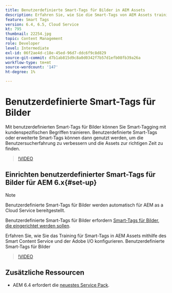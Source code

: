 ```yaml
---
title: Benutzerdefinierte Smart-Tags für Bilder in AEM Assets
description: Erfahren Sie, wie Sie die Smart-Tags von AEM Assets trainieren, um benutzerdefinierte Begriffe auf Assets anzuwenden.
feature: Smart Tags
version: 6.4, 6.5, Cloud Service
kt: 795
thumbnail: 22254.jpg
topic: Content Management
role: Developer
level: Intermediate
exl-id: 06f2ae4d-c18e-45ed-96d7-ddc6f9c8d829
source-git-commit: d7b1ab815d9c8a0d0342f7b57d1efb08fb39a26a
workflow-type: tm+mt
source-wordcount: '147'
ht-degree: 1%

---
```


# Benutzerdefinierte Smart-Tags für Bilder

Mit benutzerdefinierten Smart-Tags für Bilder können Sie Smart-Tagging mit kundenspezifischen Begriffen trainieren.
Benutzerdefinierte Smart-Tags oder erweiterte Smart-Tags können dann genutzt werden, um die Benutzersucherfahrung zu verbessern und die Assets zur richtigen Zeit zu finden.

>[!VIDEO](https://video.tv.adobe.com/v/22254/?quality=12&learn=on)

## Einrichten benutzerdefinierter Smart-Tags für Bilder für AEM 6.x{#set-up}

>[!NOTE]
> Benutzerdefinierte Smart-Tags für Bilder werden automatisch für AEM as a Cloud Service bereitgestellt.

Benutzerdefinierte Smart-Tags für Bilder erfordern [Smart-Tags für Bilder, die eingerichtet werden sollen](./image-smart-tags.md#set-up).

Erfahren Sie, wie Sie das Training für Smart-Tags in AEM Assets mithilfe des Smart Content Service und der Adobe I/O konfigurieren. Benutzerdefinierte Smart-Tags für Bilder

>[!VIDEO](https://video.tv.adobe.com/v/23405/?quality=12&learn=on)

## Zusätzliche Ressourcen

* AEM 6.4 erfordert die [neuestes Service Pack](https://experienceleague.adobe.com/docs/experience-manager-release-information/aem-release-updates/aem-releases-updates.html#aem-64).
